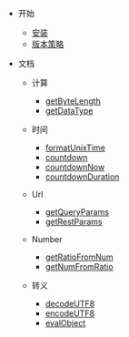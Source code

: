 - 开始

  - [安装](doc/start)
  - [版本策略](doc/versions)

- 文档

  - 计算

    - [getByteLength](doc/calc/getByteLength)
    - [getDataType](doc/calc/getDataType)

  - 时间

    - [formatUnixTime](doc/time/formatUnixTime)
    - [countdown](doc/time/countdown)
    - [countdownNow](doc/time/countdownNow)
    - [countdownDuration](doc/time/countdownDuration)

  - Url

    - [getQueryParams](doc/url/getQueryParams)
    - [getRestParams](doc/url/getRestParams)

  - Number

    - [getRatioFromNum](doc/number/getRatioFromNum)
    - [getNumFromRatio](doc/number/getNumFromRatio)

  - 转义
    - [decodeUTF8](doc/translate/decodeUTF8)
    - [encodeUTF8](doc/translate/encodeUTF8)
    - [evalObject](doc/translate/evalObject)
